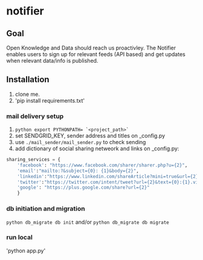# notifier

## Goal
Open Knowledge and Data should reach us proactivley. 
The Notifier enables users to sign up for relevant feeds (API based) and get updates when relevant data/info is published.

## Installation
1. clone me.
2. 'pip install requirements.txt'

### mail delivery setup
1. ```python export PYTHONPATH= `<project_path>` ```
2. set SENDGRID_KEY, sender address and titles on _config.py
3. use `./mail_sender/mail_sender.py` to check sending
4. add dictionary of social sharing netweork and links on _config.py:

```python
sharing_services = {
    'facebook': "https://www.facebook.com/sharer/sharer.php?u={2}",
    'email':"mailto:?&subject={0}: {1}&body={2}",
    'linkedin':"https://www.linkedin.com/shareArticle?mini=true&url={2}&title={0}:{1}&summary=&source=",
    'twitter':"https://twitter.com/intent/tweet?url={2}&text={0}:{1}.via @hasadna",
    'google': "https://plus.google.com/share?url={2}"
    }
```

### db initiation and migration
`python db_migrate db init` and/or `python db_migrate db migrate`

### run local
'python app.py'